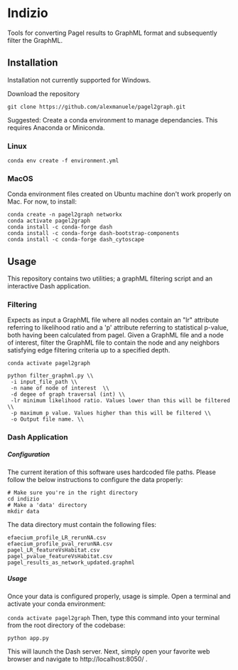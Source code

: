 # Indizio 
Tools for converting Pagel results to GraphML format and subsequently filter the GraphML.

## Installation
Installation not currently supported for Windows.

Download the repository
```
git clone https://github.com/alexmanuele/pagel2graph.git
```

Suggested: Create a conda environment to manage dependancies. This requires Anaconda or Miniconda.

### Linux
```
conda env create -f environment.yml
```
### MacOS
Conda environment files created on Ubuntu machine don't work properly on Mac.
For now, to install:
```
conda create -n pagel2graph networkx
conda activate pagel2graph
conda install -c conda-forge dash
conda install -c conda-forge dash-bootstrap-components
conda install -c conda-forge dash_cytoscape
```


## Usage
This repository contains two utilities; a graphML filtering script and an interactive Dash application.

### Filtering
Expects as input a GraphML file where all nodes contain an "lr" attribute referring to likelihood ratio and a 'p' attribute referring to statistical p-value, both having been calculated from pagel.
Given a GraphML file and a node of interest, filter the GraphML file to contain the node and any neighbors satisfying edge filtering criteria up to a specified depth.

```
conda activate pagel2graph

python filter_graphml.py \\
 -i input_file_path \\
 -n name of node of interest  \\
 -d degee of graph traversal (int) \\
 -lr minimum likelihood ratio. Values lower than this will be filtered \\
 -p maximum p value. Values higher than this will be filtered \\
 -o Output file name. \\
 ```

### Dash Application

##### Configuration
The current iteration of this software uses hardcoded file paths. Please follow the below instructions to configure the data properly:

```
# Make sure you're in the right directory
cd indizio
# Make a 'data' directory
mkdir data
```
The data directory must contain the following files:
```
efaecium_profile_LR_rerunNA.csv
efaecium_profile_pval_rerunNA.csv
pagel_LR_featureVsHabitat.csv
pagel_pvalue_featureVsHabitat.csv
pagel_results_as_network_updated.graphml
```
##### Usage
Once your data is configured properly, usage is simple.
Open a terminal and activate your conda environment:

`
conda activate pagel2graph
`
Then, type this command into your terminal from the root directory of the codebase:

`python app.py`

This will launch the Dash server. Next, simply open your favorite web browser and navigate to http://localhost:8050/ .
